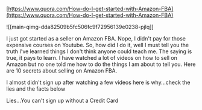 [https://www.quora.com/How-do-I-get-started-with-Amazon-FBA](https://www.quora.com/How-do-I-get-started-with-Amazon-FBA)

  

![[main-qimg-dda82509b5fc506fc9f72956139e0238-pjlq]]

I just got started as a seller on Amazon FBA. Nope, I didn't pay for those expensive courses on Youtube. So, how did I do it, well I must tell you the truth I've learned things I don't think anyone could teach me. The saying is true, it pays to learn. I have watched a lot of videos on how to sell on Amazon but no one told me how to do the things I am about to tell you. Here are 10 secrets about selling on Amazon FBA.

I almost didn't sign up after watching a few videos here is why...check the lies and the facts below

Lies...You can't sign up without a Credit Card